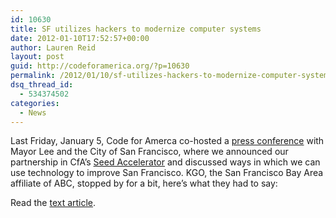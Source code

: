 ```yaml
---
id: 10630
title: SF utilizes hackers to modernize computer systems
date: 2012-01-10T17:52:57+00:00
author: Lauren Reid
layout: post
guid: http://codeforamerica.org/?p=10630
permalink: /2012/01/10/sf-utilizes-hackers-to-modernize-computer-systems/
dsq_thread_id:
  - 534374502
categories:
  - News
---
```

Last Friday, January 5, Code for Amerca co-hosted a <a href="http://codeforamerica.org/2012/01/06/in-partnership/" target="_blank">press conference</a> with Mayor Lee and the City of San Francisco, where we announced our partnership in CfA&#8217;s <a href="http://codeforamerica.org/2012/01/05/opportunity-build-run-the-cfa-accelerator/" target="_blank">Seed Accelerator</a> and discussed ways in which we can use technology to improve San Francisco. KGO, the San Francisco Bay Area affiliate of ABC, stopped by for a bit, here&#8217;s what they had to say:



Read the <a href="http://abclocal.go.com/kgo/story?section=news/local/san_francisco&id=8494083" target="_blank">text article</a>.
